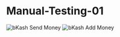 # Manual-Testing-01


![bKash Send Money](https://user-images.githubusercontent.com/83439797/213874988-f71a8b5d-e5dd-42bb-86b3-d8e8c4414cd5.jpg)
![bKash Add Money](https://user-images.githubusercontent.com/83439797/213875003-f3fb5cb1-320d-4811-a073-e4dd8a26f6a1.jpg)
